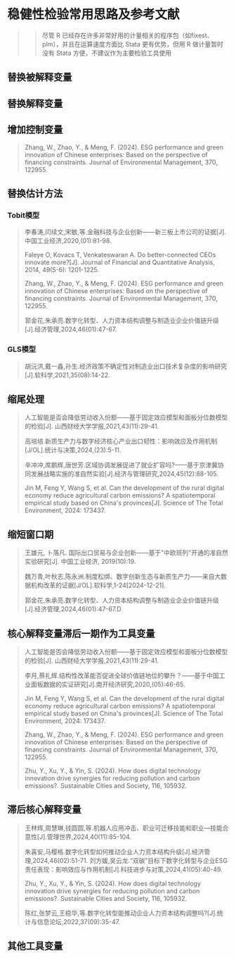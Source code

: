 # 稳健性检验常用思路及参考文献

> > 尽管 R 已经存在许多非常好用的计量相关的程序包（如fixest、plm），并且在运算速度方面比 Stata 更有优势，但用 R 做计量暂时没有 Stata 方便，不建议作为主要检验工具使用

## 替换被解释变量



## 替换解释变量



## 增加控制变量

> Zhang, W., Zhao, Y., & Meng, F. (2024). ESG performance and green innovation of Chinese enterprises: Based on the perspective of financing constraints. Journal of Environmental Management, 370, 122955.



## 替换估计方法

### Tobit模型

> 李春涛,闫续文,宋敏,等.金融科技与企业创新——新三板上市公司的证据[J].中国工业经济,2020,(01):81-98.
>
> Faleye O, Kovacs T, Venkateswaran A. Do better-connected CEOs innovate more?[J]. Journal of Financial and Quantitative Analysis, 2014, 49(5-6): 1201-1225.
>
> Zhang, W., Zhao, Y., & Meng, F. (2024). ESG performance and green innovation of Chinese enterprises: Based on the perspective of financing constraints. Journal of Environmental Management, 370, 122955.
>
> 郭金花,朱承亮.数字化转型、人力资本结构调整与制造业企业价值链升级[J].经济管理,2024,46(01):47-67.

### GLS模型

> 胡沅洪,戴一鑫,孙生.经济政策不确定性对制造业出口技术复杂度的影响研究[J].软科学,2021,35(08):14-22.



## 缩尾处理
> 人工智能是否会降低劳动收入份额——基于固定效应模型和面板分位数模型的检验[J]. 山西财经大学学报,2021,43(11):29-41.
>
> 高培培.新质生产力与数字经济核心产业出口韧性：影响效应及作用机制[J/OL].统计与决策,2024,(23):5-11.
>
> 辛冲冲,席鹏辉,唐世芳.区域协调发展促进了就业扩容吗?——基于京津冀协同发展战略实施的准自然实验[J].经济与管理研究,2024,45(12):88-105.
>
> Jin M, Feng Y, Wang S, et al. Can the development of the rural digital economy reduce agricultural carbon emissions? A spatiotemporal empirical study based on China's provinces[J]. Science of The Total Environment, 2024: 173437.



## 缩短窗口期

> 王雄元, 卜落凡. 国际出口贸易与企业创新——基于"中欧班列"开通的准自然实验研究[J]. 中国工业经济, 2019(10):19.
>
> 魏万青,叶秋志,陈永洲.制度松绑、数字创新生态与新质生产力——来自大数据机构改革的证据[J/OL].软科学,1-24[2024-12-21].
>
> 郭金花,朱承亮.数字化转型、人力资本结构调整与制造业企业价值链升级[J].经济管理,2024,46(01):47-67.D



## 核心解释变量滞后一期作为工具变量

> 人工智能是否会降低劳动收入份额——基于固定效应模型和面板分位数模型的检验[J]. 山西财经大学学报,2021,43(11):29-41.
>
> 李月,蔡礼辉.结构性改革能否促进全球价值链地位的攀升？——基于中国工业面板数据的实证研究[J].南开经济研究,2020,(05):46-65.
>
> Jin M, Feng Y, Wang S, et al. Can the development of the rural digital economy reduce agricultural carbon emissions? A spatiotemporal empirical study based on China's provinces[J]. Science of The Total Environment, 2024: 173437.
>
> Zhang, W., Zhao, Y., & Meng, F. (2024). ESG performance and green innovation of Chinese enterprises: Based on the perspective of financing constraints. Journal of Environmental Management, 370, 122955.
>
> Zhu, Y., Xu, Y., & Yin, S. (2024). How does digital technology innovation drive synergies for reducing pollution and carbon emissions?. Sustainable Cities and Society, 116, 105932.



## 滞后核心解释变量

> 王林辉,周慧琳,钱圆圆,等.机器人应用冲击、职业可迁移技能和职业—技能合意性[J].管理世界,2024,40(11):85-104.
>
> 朱喜安,马樱格.数字化转型如何推动企业人力资本结构升级[J].经济管理,2024,46(02):51-71.
> 刘方媛,吴云龙.“双碳”目标下数字化转型与企业ESG责任表现：影响效应与作用机制[J].科技进步与对策,2024,41(05):40-49.
>
> Zhu, Y., Xu, Y., & Yin, S. (2024). How does digital technology innovation drive synergies for reducing pollution and carbon emissions?. Sustainable Cities and Society, 116, 105932.
>
> 陈红,张梦云,王稳华,等.数字化转型能推动企业人力资本结构调整吗?[J].统计与信息论坛,2022,37(09):35-47.



## 其他工具变量
